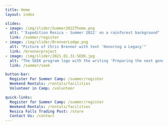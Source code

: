 ```yaml
---
title: Home
layout: index

slides:
- image: /img/slider/Summer2022Theme.png
  alt: "'Expedition Resica - Summer 2022' on a rainforest background"
  link: /summer/register
- image: /img/slider/BrennerLodge.png
  alt: "Picture of Chris Brenner with text 'Honoring a Legacy'"
  link: /brennerproject
- image: /img/slider/2021.01.31-SEEK.jpg
  alt: "The SEEK program logo with the writing 'Preparing the next generation of camp staff'"
  link: /summer/seek

button-bar:
  Register For Summer Camp: /summer/register
  Weekend Rentals: /rentals/facilities
  Volunteer in Camp: /volunteer

quick-links:
  Register for Summer Camp: /summer/register
  Weekend Rentals: /rentals/facilities
  Resica Falls Trading Post: /store
  Contact Us: /contact
---
```

